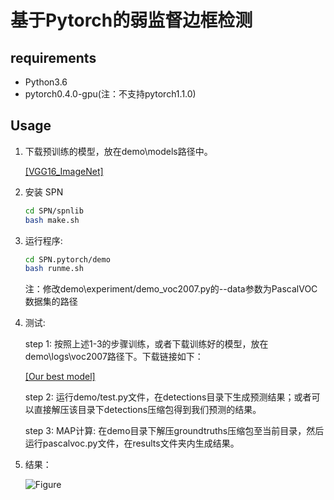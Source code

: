 # 基于Pytorch的弱监督边框检测

## requirements
* Python3.6
* pytorch0.4.0-gpu(注：不支持pytorch1.1.0)

## Usage
1. 下载预训练的模型，放在demo\models路径中。

    [[VGG16_ImageNet]](https://cloud.tsinghua.edu.cn/smart-link/66ab7d4c-7d6e-4e7b-8e1b-6d73a4c59878/)



2. 安装 SPN
    ```bash
    cd SPN/spnlib
    bash make.sh
    ```

3. 运行程序: 
    ```bash
    cd SPN.pytorch/demo
    bash runme.sh
    ```
    注：修改demo\experiment/demo_voc2007.py的--data参数为PascalVOC数据集的路径
4. 测试:
    

    step 1: 按照上述1-3的步骤训练，或者下载训练好的模型，放在demo\logs\voc2007路径下。下载链接如下：

    [[Our best model]](https://cloud.tsinghua.edu.cn/smart-link/ea661822-d290-4a43-adaa-2a55ce0badae/)

    step 2: 运行demo/test.py文件，在detections目录下生成预测结果；或者可以直接解压该目录下detections压缩包得到我们预测的结果。

    step 3: MAP计算: 在demo目录下解压groundtruths压缩包至当前目录，然后运行pascalvoc.py文件，在results文件夹内生成结果。


5. 结果：

    ![Figure](results.png)
